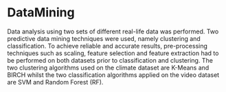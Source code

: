# DataMining
Data analysis using two sets of different real-life data was performed. Two predictive data mining techniques were used, namely clustering and classification. To achieve reliable and accurate results, pre-processing techniques such as scaling, feature selection and feature extraction had to be performed on both datasets prior to classification and clustering. The two clustering algorithms used on the climate dataset are K-Means and BIRCH whilst the two classification algorithms applied on the video dataset are SVM and Random Forest (RF).
